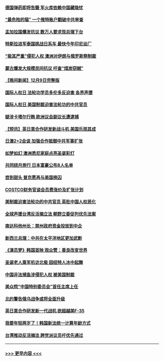 #### [德国弹药即将吿磬 军火库依赖中国藏隐忧](../pages/prog202/a103595079.md?t=12102151) 
#### [“最危险的猫” 一个推特账户戳破中共审查](../pages/prog202/a103595075.md?t=12102151) 
#### [孟加拉国爆发抗议 数万人要求现总理下台](../pages/prog202/a103595072.md?t=12102151) 
#### [特斯拉进军泰国挑战日系车 最快今年印尼设厂](../pages/prog202/a103595047.md?t=12102151) 
#### [“极其严重”侵犯人权 澳洲对伊朗与俄罗斯祭制裁](../pages/prog202/a103595038.md?t=12102151) 
#### [蒙古爆发大规模民间抗议 吁查“煤炭窃贼”](../pages/prog202/a103595007.md?t=12102151) 
#### [【晚间新闻】12月9日完整版](../pages/prog202/a103594893.md?t=12102151) 
#### [国际人权日 法轮功学员多伦多反迫害 各界声援](../pages/prog202/a103594925.md?t=12102151) 
#### [国际人权日 美国制裁迫害法轮功的中共官员](../pages/prog202/a103594856.md?t=12102151) 
#### [疑涉卡塔尔行贿 欧洲议会副议长遭逮捕](../pages/prog202/a103594865.md?t=12102151) 
#### [【短讯】英日意合作研发新战斗机 美国乐观其成](../pages/prog202/a103594787.md?t=12102151) 
#### [日澳2+2会谈 加强合作抵御中共军事扩张](../pages/prog202/a103594789.md?t=12102151) 
#### [如梦如幻 澳洲悉尼家庭点亮圣诞彩灯](../pages/prog202/a103594804.md?t=12102151) 
#### [共同绕月旅行 日本富豪公布8人名单](../pages/prog202/a103594769.md?t=12102151) 
#### [尝到甜头 普京愿再与美国换囚](../pages/prog202/a103594703.md?t=12102151) 
#### [COSTCO财务官谈会员费涨价及扩张计划](../pages/prog202/a103594644.md?t=12102151) 
#### [美制裁迫害法轮功的中共官员 英批中国人权恶化](../pages/prog202/a103594590.md?t=12102151) 
#### [全球声援台湾反活摘立法 朝野立委促列优先法案](../pages/prog202/a103594539.md?t=12102151) 
#### [南达科他州长：禁州政府资金投放到中企](../pages/prog202/a103594476.md?t=12102151) 
#### [新西兰总理：中共在太平洋地区更加武断](../pages/prog202/a103594543.md?t=12102151) 
#### [《演员梦》韩国首映 观众赞：善良改变世界](../pages/prog202/a103594550.md?t=12102151) 
#### [圣诞老人乘军机访北极 因纽特人冰中起舞](../pages/prog202/a103594509.md?t=12102151) 
#### [中国非法捕鱼涉侵犯人权 被美国制裁](../pages/prog202/a103594414.md?t=12102151) 
#### [美众院“中国特别委员会”首任主席上任](../pages/prog202/a103594380.md?t=12102151) 
#### [北约警告俄乌战争或将全面升级](../pages/prog202/a103594385.md?t=12102151) 
#### [英日意合作研发新一代战机 欲超越美F-35](../pages/prog202/a103594346.md?t=12102151) 
#### [我要年轻两岁了！韩国新法统一计算年龄方式](../pages/prog202/a103594309.md?t=12102151) 
#### [台湾推动反活摘法 跨党派议员吁优先通过](../pages/prog202/a103594310.md?t=12102151) 

----
#### [ >>> 更早内容 <<< ](../indexes/prog202-earlier.md)
